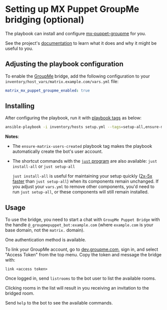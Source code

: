 # Setting up MX Puppet GroupMe bridging (optional)

The playbook can install and configure [mx-puppet-groupme](https://gitlab.com/xangelix-pub/matrix/mx-puppet-groupme) for you.

See the project's [documentation](https://gitlab.com/xangelix-pub/matrix/mx-puppet-groupme/blob/master/README.md) to learn what it does and why it might be useful to you.

## Adjusting the playbook configuration

To enable the [GroupMe](https://groupme.com/) bridge, add the following configuration to your `inventory/host_vars/matrix.example.com/vars.yml` file:

```yaml
matrix_mx_puppet_groupme_enabled: true
```

## Installing

After configuring the playbook, run it with [playbook tags](playbook-tags.md) as below:

<!-- NOTE: let this conservative command run (instead of install-all) to make it clear that failure of the command means something is clearly broken. -->
```sh
ansible-playbook -i inventory/hosts setup.yml --tags=setup-all,ensure-matrix-users-created,start
```

**Notes**:

- The `ensure-matrix-users-created` playbook tag makes the playbook automatically create the bot's user account.

- The shortcut commands with the [`just` program](just.md) are also available: `just install-all` or `just setup-all`

  `just install-all` is useful for maintaining your setup quickly ([2x-5x faster](../CHANGELOG.md#2x-5x-performance-improvements-in-playbook-runtime) than `just setup-all`) when its components remain unchanged. If you adjust your `vars.yml` to remove other components, you'd need to run `just setup-all`, or these components will still remain installed.

## Usage

To use the bridge, you need to start a chat with `GroupMe Puppet Bridge` with the handle `@_groupmepuppet_bot:example.com` (where `example.com` is your base domain, not the `matrix.` domain).

One authentication method is available.

To link your GroupMe account, go to [dev.groupme.com](https://dev.groupme.com/), sign in, and select "Access Token" from the top menu. Copy the token and message the bridge with:

```
link <access token>
```

Once logged in, send `listrooms` to the bot user to list the available rooms.

Clicking rooms in the list will result in you receiving an invitation to the bridged room.

Send `help` to the bot to see the available commands.
